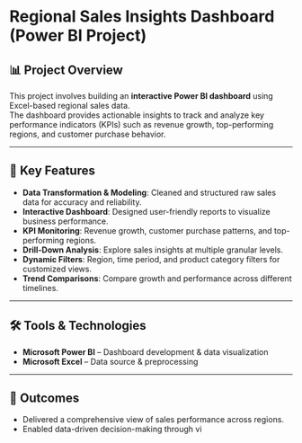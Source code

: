 # Regional Sales Insights Dashboard (Power BI Project)

## 📊 Project Overview  
This project involves building an **interactive Power BI dashboard** using Excel-based regional sales data.  
The dashboard provides actionable insights to track and analyze key performance indicators (KPIs) such as revenue growth, top-performing regions, and customer purchase behavior.  

---

## 🔑 Key Features  
- **Data Transformation & Modeling**: Cleaned and structured raw sales data for accuracy and reliability.  
- **Interactive Dashboard**: Designed user-friendly reports to visualize business performance.  
- **KPI Monitoring**: Revenue growth, customer purchase patterns, and top-performing regions.  
- **Drill-Down Analysis**: Explore sales insights at multiple granular levels.  
- **Dynamic Filters**: Region, time period, and product category filters for customized views.  
- **Trend Comparisons**: Compare growth and performance across different timelines.  

---

## 🛠 Tools & Technologies  
- **Microsoft Power BI** – Dashboard development & data visualization  
- **Microsoft Excel** – Data source & preprocessing  

---

## 📌 Outcomes  
- Delivered a comprehensive view of sales performance across regions.  
- Enabled data-driven decision-making through vi
